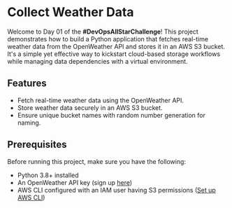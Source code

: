 # Collect Weather Data 

Welcome to Day 01 of the **#DevOpsAllStarChallenge**! This project demonstrates how to build a Python application that fetches real-time weather data from the OpenWeather API and stores it in an AWS S3 bucket. It's a simple yet effective way to kickstart cloud-based storage workflows while managing data dependencies with a virtual environment.  

## Features  
- Fetch real-time weather data using the OpenWeather API.  
- Store weather data securely in an AWS S3 bucket.  
- Ensure unique bucket names with random number generation for naming.  

## Prerequisites  
Before running this project, make sure you have the following:  
- Python 3.8+ installed  
- An OpenWeather API key (sign up [here](https://openweathermap.org/api))  
- AWS CLI configured with an IAM user having S3 permissions ([Set up AWS CLI](https://docs.aws.amazon.com/cli/latest/userguide/install-cliv2.html))  




